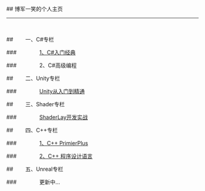 <br>
## 博军一笑的个人主页

<br>

---

<br>

##&emsp;&emsp; 一、C\#专栏

###&emsp;&emsp;&emsp;&emsp; [1、C\#入门经典](https://shenjun4csharp.github.io/csharphtml/)

###&emsp;&emsp;&emsp;&emsp; 2、C\#高级编程

##&emsp;&emsp; 二、Unity专栏

###&emsp;&emsp;&emsp;&emsp; [Unity从入门到精通](https://shenjun4unity.github.io/unityhtml/)

##&emsp;&emsp; 三、Shader专栏

###&emsp;&emsp;&emsp;&emsp; [ShaderLay开发实战](https://shenjun4shader.github.io/shaderhtml/)

##&emsp;&emsp; 四、C++专栏

###&emsp;&emsp;&emsp;&emsp; [1、C++ PrimierPlus](https://shenjun4cplusplus.github.io/cplusplushtml/)

###&emsp;&emsp;&emsp;&emsp; [2、C++ 程序设计语言](https://shenjun4cplusplus2.github.io/cplusplus2html/)

##&emsp;&emsp; 五、Unreal专栏

###&emsp;&emsp;&emsp;&emsp; 更新中...



